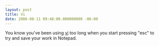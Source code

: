 ```yaml
---
layout: post
title: Vi
date: 2006-08-11 09:48:00.000000000 -06:00
---
```

You know you've been using <a href="http://www.vim.org/">vi</a> too long when you start pressing "esc" to try and save your work in Notepad.
